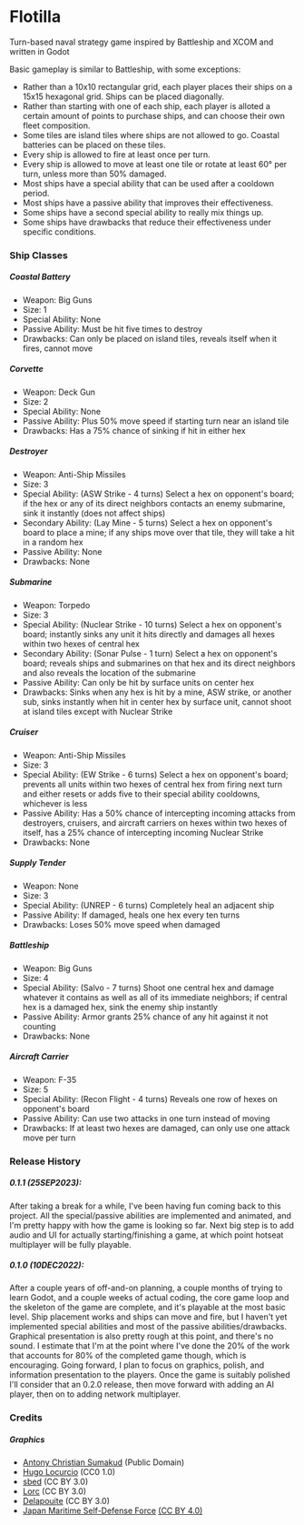 # Flotilla
Turn-based naval strategy game inspired by Battleship and XCOM and written in Godot

Basic gameplay is similar to Battleship, with some exceptions:
- Rather than a 10x10 rectangular grid, each player places their ships on a 15x15 hexagonal grid. Ships can be placed diagonally.
- Rather than starting with one of each ship, each player is alloted a certain amount of points to purchase ships, and can choose their own fleet composition.
- Some tiles are island tiles where ships are not allowed to go. Coastal batteries can be placed on these tiles.
- Every ship is allowed to fire at least once per turn.
- Every ship is allowed to move at least one tile or rotate at least 60° per turn, unless more than 50% damaged.
- Most ships have a special ability that can be used after a cooldown period.
- Most ships have a passive ability that improves their effectiveness.
- Some ships have a second special ability to really mix things up.
- Some ships have drawbacks that reduce their effectiveness under specific conditions.

### Ship Classes
##### Coastal Battery
- Weapon: Big Guns
- Size: 1
- Special Ability: None
- Passive Ability: Must be hit five times to destroy
- Drawbacks: Can only be placed on island tiles, reveals itself when it fires, cannot move

##### Corvette
- Weapon: Deck Gun
- Size: 2
- Special Ability: None
- Passive Ability: Plus 50% move speed if starting turn near an island tile
- Drawbacks: Has a 75% chance of sinking if hit in either hex

##### Destroyer
- Weapon: Anti-Ship Missiles
- Size: 3
- Special Ability: (ASW Strike - 4 turns) Select a hex on opponent's board; if the hex or any of its direct neighbors contacts an enemy submarine, sink it instantly (does not affect ships)
- Secondary Ability: (Lay Mine - 5 turns) Select a hex on opponent's board to place a mine; if any ships move over that tile, they will take a hit in a random hex
- Passive Ability: None
- Drawbacks: None

##### Submarine
- Weapon: Torpedo
- Size: 3
- Special Ability: (Nuclear Strike - 10 turns) Select a hex on opponent's board; instantly sinks any unit it hits directly and damages all hexes within two hexes of central hex
- Secondary Ability: (Sonar Pulse - 1 turn) Select a hex on opponent's board; reveals ships and submarines on that hex and its direct neighbors and also reveals the location of the submarine
- Passive Ability: Can only be hit by surface units on center hex
- Drawbacks: Sinks when any hex is hit by a mine, ASW strike, or another sub, sinks instantly when hit in center hex by surface unit, cannot shoot at island tiles except with Nuclear Strike

##### Cruiser
- Weapon: Anti-Ship Missiles
- Size: 3
- Special Ability: (EW Strike - 6 turns) Select a hex on opponent's board; prevents all units within two hexes of central hex from firing next turn and either resets or adds five to their special ability cooldowns, whichever is less
- Passive Ability: Has a 50% chance of intercepting incoming attacks from destroyers, cruisers, and aircraft carriers on hexes within two hexes of itself, has a 25% chance of intercepting incoming Nuclear Strike
- Drawbacks: None

##### Supply Tender
- Weapon: None
- Size: 3
- Special Ability: (UNREP - 6 turns) Completely heal an adjacent ship
- Passive Ability: If damaged, heals one hex every ten turns
- Drawbacks: Loses 50% move speed when damaged

##### Battleship
- Weapon: Big Guns
- Size: 4
- Special Ability: (Salvo - 7 turns) Shoot one central hex and damage whatever it contains as well as all of its immediate neighbors; if central hex is a damaged hex, sink the enemy ship instantly
- Passive Ability: Armor grants 25% chance of any hit against it not counting
- Drawbacks: None

##### Aircraft Carrier
- Weapon: F-35
- Size: 5
- Special Ability: (Recon Flight - 4 turns) Reveals one row of hexes on opponent's board
- Passive Ability: Can use two attacks in one turn instead of moving
- Drawbacks: If at least two hexes are damaged, can only use one attack move per turn

### Release History
##### 0.1.1 (25SEP2023):
After taking a break for a while, I've been having fun coming back to this project. All the special/passive abilities are implemented and animated, and I'm pretty happy with how the game is looking so far. Next big step is to add audio and UI for actually starting/finishing a game, at which point hotseat multiplayer will be fully playable.

##### 0.1.0 (10DEC2022):
After a couple years of off-and-on planning, a couple months of trying to learn Godot, and a couple weeks of actual coding, the core game loop and the skeleton of the game are complete, and it's playable at the most basic level. Ship placement works and ships can move and fire, but I haven't yet implemented special abilities and most of the passive abilities/drawbacks. Graphical presentation is also pretty rough at this point, and there's no sound. I estimate that I'm at the point where I've done the 20% of the work that accounts for 80% of the completed game though, which is encouraging. Going forward, I plan to focus on graphics, polish, and information presentation to the players. Once the game is suitably polished I'll consider that an 0.2.0 release, then move forward with adding an AI player, then on to adding network multiplayer.

### Credits
##### Graphics
- [Antony Christian Sumakud](https://opengameart.org/content/sea-warfare-set-ships-and-more) (Public Domain)
- [Hugo Locurcio](https://github.com/Calinou/kenney-particle-pack) (CC0 1.0)
- [sbed](https://opengameart.org/content/95-game-icons) (CC BY 3.0)
- [Lorc](https://lorcblog.blogspot.com/) (CC BY 3.0)
- [Delapouite](https://delapouite.com/) (CC BY 3.0)
- [Japan Maritime Self-Defense Force](https://www.mod.go.jp/msdf/) [(CC BY 4.0)](https://creativecommons.org/licenses/by/4.0/deed.en)
